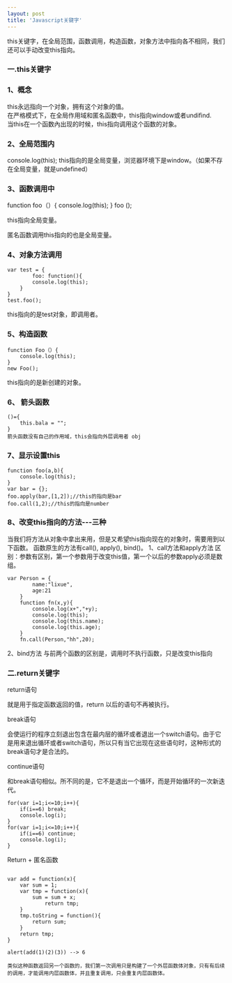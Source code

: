 ```yaml
---
layout: post
title: 'Javascript关键字'
---
```

this关键字，在全局范围，函数调用，构造函数，对象方法中指向各不相同，我们还可以手动改变this指向。
<!--break-->
### 一.this关键字
### 1、概念
this永远指向一个对象，拥有这个对象的值。   
在严格模式下，在全局作用域和匿名函数中，this指向window或者undifind.  
当this在一个函数內出现的时候，this指向调用这个函数的对象。  

### 2、全局范围内
console.log(this);
this指向的是全局变量，浏览器环境下是window。（如果不存在全局变量，就是undefined）

### 3、函数调用中
function foo（）{
	console.log(this);
}
foo ();

this指向全局变量。

匿名函数调用this指向的也是全局变量。

### 4、对象方法调用
```
var test = {
		foo: function(){
		console.log(this);
	}
}
test.foo();
```
this指向的是test对象，即调用者。

### 5、构造函数
```
function Foo（）{
	console.log(this);
}
new Foo();
```
this指向的是新创建的对象。

### 6、 箭头函数

```
()={
    this.bala = "";
}
箭头函数没有自己的作用域，this会指向外层调用者 obj
```



### 7、显示设置this
```
function foo(a,b){
	console.log(this);
}
var bar = {};
foo.apply(bar,[1,2]);//this的指向是bar
foo.call(1,2);//this的指向是number
```
### 8、改变this指向的方法---三种
当我们将方法从对象中拿出来用，但是又希望this指向现在的对象时，需要用到以下函数。
函数原生的方法有call(), apply(), bind()。
1、call方法和apply方法
区别：参数有区别，第一个参数用于改变this值，第一个以后的参数apply必须是数组。
```
var Person = {
        name:"lixue",
        age:21
    }
    function fn(x,y){
        console.log(x+","+y);
        console.log(this);
        console.log(this.name);
        console.log(this.age);
    }
    fn.call(Person,"hh",20);
```
2、bind方法
与前两个函数的区别是，调用时不执行函数，只是改变this指向

### 二.return关键字

return语句

就是用于指定函数返回的值，return 以后的语句不再被执行。

break语句

会使运行的程序立刻退出包含在最内层的循环或者退出一个switch语句。由于它是用来退出循环或者switch语句，所以只有当它出现在这些语句时，这种形式的break语句才是合法的。

continue语句

和break语句相似。所不同的是，它不是退出一个循环，而是开始循环的一次新迭代。

```
for(var i=1;i<=10;i++){ 
	if(i==6) break; 
	console.log(i); 
} 
for(var i=1;i<=10;i++){ 
	if(i==6) continue; 
	console.log(i); 
} 
```

Return + 匿名函数

```

var add = function(x){  
    var sum = 1;  
    var tmp = function(x){  
        sum = sum + x;  
    		return tmp;  
    }  
    tmp.toString = function(){  
        return sum;  
    }  
    return tmp;  
} 

alert(add(1)(2)(3)) --> 6 

类似这种函数返回另一个函数的，我们第一次调用只是构建了一个外层函数体对象，只有有后续的调用，才能调用内层函数体，并且重复调用，只会重复内层函数体。
```

